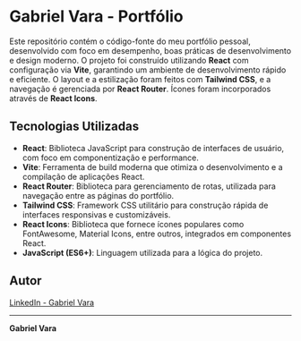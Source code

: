 # Gabriel Vara - Portfólio

Este repositório contém o código-fonte do meu portfólio pessoal, desenvolvido com foco em desempenho, boas práticas de desenvolvimento e design moderno. O projeto foi construído utilizando **React** com configuração via **Vite**, garantindo um ambiente de desenvolvimento rápido e eficiente. O layout e a estilização foram feitos com **Tailwind CSS**, e a navegação é gerenciada por **React Router**. Ícones foram incorporados através de **React Icons**.

## Tecnologias Utilizadas

- **React**: Biblioteca JavaScript para construção de interfaces de usuário, com foco em componentização e performance.
- **Vite**: Ferramenta de build moderna que otimiza o desenvolvimento e a compilação de aplicações React.
- **React Router**: Biblioteca para gerenciamento de rotas, utilizada para navegação entre as páginas do portfólio.
- **Tailwind CSS**: Framework CSS utilitário para construção rápida de interfaces responsivas e customizáveis.
- **React Icons**: Biblioteca que fornece ícones populares como FontAwesome, Material Icons, entre outros, integrados em componentes React.
- **JavaScript (ES6+)**: Linguagem utilizada para a lógica do projeto.

## Autor

[LinkedIn - Gabriel Vara](https://www.linkedin.com/in/seu-perfil-linkedin)

---

**Gabriel Vara**